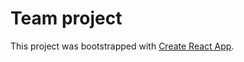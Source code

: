 # Team project

This project was bootstrapped with [Create React App](https://github.com/facebook/create-react-app).

